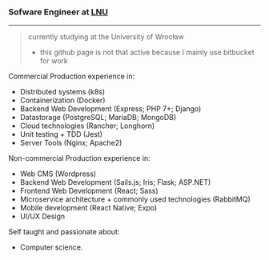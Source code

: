 ### Sofware Engineer at [**LNU**](https://www.lnu.org.pl/ "**LNU**")
--- 
> currently studying at the University of Wrocław
> - this github page is not that active because I mainly use bitbucket for work 

Commercial Production experience in:
- Distributed systems (k8s)
- Containerization (Docker)
- Backend Web Development (Express; PHP 7+; Django)
- Datastorage (PostgreSQL; MariaDB; MongoDB)
- Cloud technologies (Rancher; Longhorn)
- Unit testing + TDD (Jest)
- Server Tools (Nginx; Apache2)

Non-commercial Production experience in:
- Web CMS (Wordpress)
- Backend Web Development (Sails.js; Iris; Flask; ASP.NET)
- Frontend Web Development (React; Sass)
- Microservice architecture + commonly used technologies (RabbitMQ)
- Mobile development (React Native; Expo)
- UI/UX Design

Self taught and passionate about:
- Computer science.









